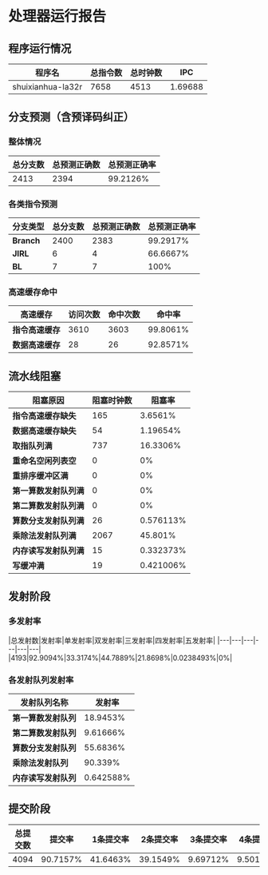 # 处理器运行报告
## 程序运行情况
|程序名|总指令数|总时钟数|IPC|
|---|---|---|---|
|shuixianhua-la32r|7658|4513|1.69688|

## 分支预测（含预译码纠正）
### 整体情况
|总分支数|总预测正确数|总预测正确率|
|---|---|---|
|2413|2394|99.2126%|

### 各类指令预测
|分支类型|总分支数|总预测正确数|总预测正确率|
|---|---|---|---|
|**Branch**| 2400 | 2383 | 99.2917%|
|**JIRL**| 6 | 4 | 66.6667%|
|**BL**| 7 | 7 | 100%|

### 高速缓存命中
|高速缓存|访问次数|命中次数|命中率|
|---|---|---|---|
|**指令高速缓存**| 3610 | 3603 | 99.8061%|
|**数据高速缓存**| 28 | 26 | 92.8571%|
## 流水线阻塞
|阻塞原因|阻塞时钟数|阻塞率|
|---|---|---|
|**指令高速缓存缺失**| 165 | 3.6561%|
|**数据高速缓存缺失**| 54 | 1.19654%|
|**取指队列满**| 737 | 16.3306%|
|**重命名空闲列表空**|0 | 0%|
|**重排序缓冲区满**|0 | 0%|
|**第一算数发射队列满**|0 | 0%|
|**第二算数发射队列满**|0 | 0%|
|**算数分支发射队列满**|26 | 0.576113%|
|**乘除法发射队列满**|2067 | 45.801%|
|**内存读写发射队列满**|15 | 0.332373%|
|**写缓冲满**|19 | 0.421006%|

## 发射阶段
### 多发射率
|总发射数|发射率|单发射率|双发射率|三发射率|四发射率|五发射率|
|---|---|---|---|---|---|
|4193|92.9094%|33.3174%|44.7889%|21.8698%|0.0238493%|0%|

### 各发射队列发射率
|发射队列名称|发射率|
|---|---|
|**第一算数发射队列**|18.9453%|
|**第二算数发射队列**|9.61666%|
|**算数分支发射队列**|55.6836%|
|**乘除法发射队列**|90.339%|
|**内存读写发射队列**|0.642588%|

## 提交阶段
|总提交数|提交率|1条提交率|2条提交率|3条提交率|4条提交率|
|---|---|---|---|---|---|
|4094|90.7157%|41.6463%|39.1549%|9.69712%|9.50171%|

